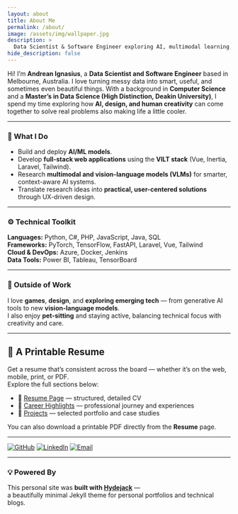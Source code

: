 ```yaml
---
layout: about
title: About Me
permalink: /about/
image: /assets/img/wallpaper.jpg
description: >
  Data Scientist & Software Engineer exploring AI, multimodal learning, and creative technology.
hide_description: false
---
```


Hi! I’m **Andrean Ignasius**, a **Data Scientist and Software Engineer** based in Melbourne, Australia. I love turning messy data into smart, useful, and sometimes even beautiful things. With a background in **Computer Science** and a **Master’s in Data Science (High Distinction, Deakin University)**, I spend my time exploring how **AI, design, and human creativity** can come together to solve real problems also making life a little cooler.

---

### 🎯 What I Do
- Build and deploy **AI/ML models**.  
- Develop **full-stack web applications** using the **VILT stack** (Vue, Inertia, Laravel, Tailwind).  
- Research **multimodal and vision-language models (VLMs)** for smarter, context-aware AI systems.  
- Translate research ideas into **practical, user-centered solutions** through UX-driven design.


---

### ⚙️ Technical Toolkit
**Languages:** Python, C#, PHP, JavaScript, Java, SQL  
**Frameworks:** PyTorch, TensorFlow, FastAPI, Laravel, Vue, Tailwind  
**Cloud & DevOps:** Azure, Docker, Jenkins  
**Data Tools:** Power BI, Tableau, TensorBoard  

---

### 🌱 Outside of Work
I love **games**, **design**, and **exploring emerging tech** — from generative AI tools to new **vision-language models**.  
I also enjoy **pet-sitting** and staying active, balancing technical focus with creativity and care.

---

## 🧾 A Printable Resume
Get a resume that’s consistent across the board — whether it’s on the web, mobile, print, or PDF.  
Explore the full sections below:

- 🧠 [Resume Page](/resume/) — structured, detailed CV  
- 💼 [Career Highlights](/career/) — professional journey and experiences  
- 🧩 [Projects](/projects/) — selected portfolio and case studies  

You can also download a printable PDF directly from the **Resume** page.

---

[![GitHub](https://img.shields.io/badge/GitHub-AndreanIG-black?logo=github)](https://github.com/AndreanIG)
[![LinkedIn](https://img.shields.io/badge/LinkedIn-AndreanIgnasius-blue?logo=linkedin)](https://www.linkedin.com/in/andrean-ignasius/)
[![Email](https://img.shields.io/badge/Email-andrean.2000@gmail.com-red?logo=gmail)](mailto:andrean.2000@gmail.com)

---

### 💡 Powered By
This personal site was **built with [Hydejack](https://hydejack.com)** —  
a beautifully minimal Jekyll theme for personal portfolios and technical blogs.